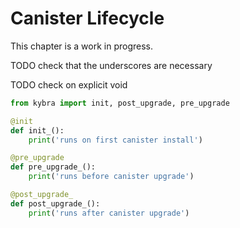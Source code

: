 # Canister Lifecycle

This chapter is a work in progress.

TODO check that the underscores are necessary

TODO check on explicit void

```python
from kybra import init, post_upgrade, pre_upgrade

@init
def init_():
    print('runs on first canister install')

@pre_upgrade
def pre_upgrade_():
    print('runs before canister upgrade')

@post_upgrade_
def post_upgrade_():
    print('runs after canister upgrade')
```

